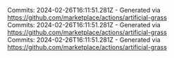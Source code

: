 Commits: 2024-02-26T16:11:51.281Z - Generated via https://github.com/marketplace/actions/artificial-grass
<br>
Commits: 2024-02-26T16:11:51.281Z - Generated via https://github.com/marketplace/actions/artificial-grass
<br>
Commits: 2024-02-26T16:11:51.281Z - Generated via https://github.com/marketplace/actions/artificial-grass
<br>
